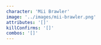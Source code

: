 ```yaml
---
character: 'Mii Brawler'
image: '../images/mii-brawler.png'
attributes: '[]'
killConfirms: '[]'
combos: '[]'
---
```

